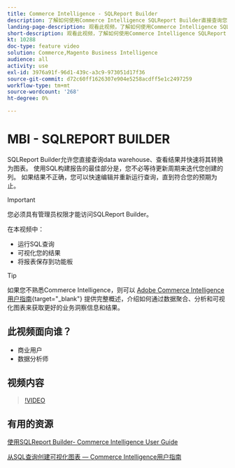 ```yaml
---
title: Commerce Intelligence - SQLReport Builder
description: 了解如何使用Commerce Intelligence SQLReport Builder直接查询您的data warehouse、查看结果并快速将其转换为图表。
landing-page-description: 观看此视频，了解如何使用Commerce Intelligence SQLReport Builder直接查询您的data warehouse、查看结果并快速将其转换为图表。
short-description: 观看此视频，了解如何使用Commerce Intelligence SQLReport Builder直接查询您的data warehouse、查看结果并快速将其转换为图表。
kt: 10288
doc-type: feature video
solution: Commerce,Magento Business Intelligence
audience: all
activity: use
exl-id: 3976a91f-96d1-439c-a3c9-973051d17f36
source-git-commit: d72c60ff1626307e904e5258acdff5e1c2497259
workflow-type: tm+mt
source-wordcount: '268'
ht-degree: 0%

---
```


# MBI - SQLREPORT BUILDER

SQLReport Builder允许您直接查询data warehouse、查看结果并快速将其转换为图表。 使用SQL构建报告的最佳部分是，您不必等待更新周期来迭代您创建的列。 如果结果不正确，您可以快速编辑并重新运行查询，直到符合您的预期为止。

>[!IMPORTANT]
>
>您必须具有管理员权限才能访问SQLReport Builder。

在本视频中：

- 运行SQL查询
- 可视化您的结果
- 将报表保存到功能板

>[!TIP]
>
>如果您不熟悉Commerce Intelligence，则可以 [Adobe Commerce Intelligence用户指南](https://experienceleague.adobe.com/docs/commerce-business-intelligence/mbi/guide-overview.html){target="_blank"} 提供完整概述，介绍如何通过数据聚合、分析和可视化图表来获取更好的业务洞察信息和结果。

## 此视频面向谁？

- 商业用户
- 数据分析师

## 视频内容

>[!VIDEO](https://video.tv.adobe.com/v/342406?quality=12&learn=on)

## 有用的资源

[使用SQLReport Builder- Commerce Intelligence User Guide](https://experienceleague.adobe.com/docs/commerce-business-intelligence/mbi/analyze/sql/sql-rpt-bldr.html)

[从SQL查询创建可视化图表 — Commerce Intelligence用户指南](https://experienceleague.adobe.com/docs/commerce-business-intelligence/mbi/tutorials/create-visuals-from-sql.html)
